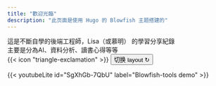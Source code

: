 ```yaml
---
title: "歡迎光臨"
description: "此页面是使用 Hugo 的 Blowfish 主题搭建的"
---
```

<div>
這是不斷自學的後端工程師，Lisa（或慕明） 的學習分享紀錄<br/>
主要是分為AI、資料分析、讀書心得等等
</div>
<div class="flex px-4 py-2 mb-8 text-base rounded-md bg-primary-100 dark:bg-primary-900">
  <span class="flex items-center ltr:pr-3 rtl:pl-3 text-primary-400">
    {{< icon "triangle-exclamation" >}}
  </span>
  <span class="flex items-center justify-between grow dark:text-neutral-300">
    <span class="prose dark:prose-invert"> </span>
    <button
      id="switch-layout-button"
      class="px-4 !text-neutral !no-underline rounded-md bg-primary-600 hover:!bg-primary-500 dark:bg-primary-800 dark:hover:!bg-primary-700"
    >
      切换 layout &orarr;
    </button>
  </span>
</div>


 

{{< youtubeLite id="SgXhGb-7QbU" label="Blowfish-tools demo" >}}


